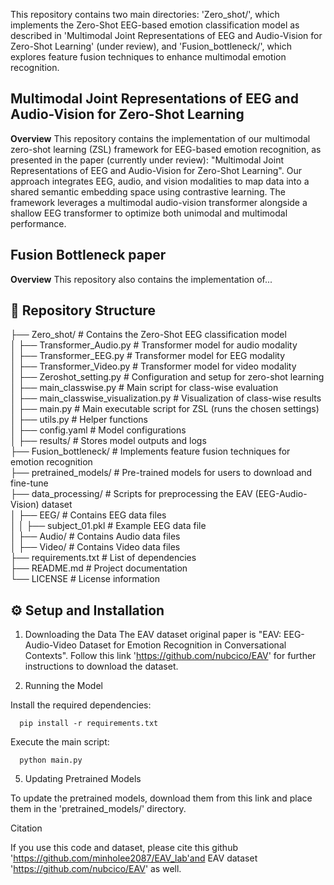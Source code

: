 This repository contains two main directories: 'Zero_shot/', which implements the Zero-Shot EEG-based emotion classification model as described in 'Multimodal Joint Representations of EEG and Audio-Vision for Zero-Shot Learning' (under review), and 'Fusion_bottleneck/', which explores feature fusion techniques to enhance multimodal emotion recognition.

## Multimodal Joint Representations of EEG and Audio-Vision for Zero-Shot Learning  
**Overview**
This repository contains the implementation of our multimodal zero-shot learning (ZSL) framework for EEG-based emotion recognition, as presented in the paper (currently under review): "Multimodal Joint Representations of EEG and Audio-Vision for Zero-Shot Learning".
Our approach integrates EEG, audio, and vision modalities to map data into a shared semantic embedding space using contrastive learning. The framework leverages a multimodal audio-vision transformer alongside a shallow EEG transformer to optimize both unimodal and multimodal performance.

## Fusion Bottleneck paper
**Overview**
This repository also contains the implementation of...

## **📁 Repository Structure**  
├── Zero_shot/                     # Contains the Zero-Shot EEG classification model  
│   ├── Transformer_Audio.py       # Transformer model for audio modality  
│   ├── Transformer_EEG.py         # Transformer model for EEG modality  
│   ├── Transformer_Video.py       # Transformer model for video modality  
│   ├── Zeroshot_setting.py        # Configuration and setup for zero-shot learning  
│   ├── main_classwise.py          # Main script for class-wise evaluation  
│   ├── main_classwise_visualization.py  # Visualization of class-wise results  
│   ├── main.py                    # Main executable script for ZSL (runs the chosen settings)  
│   ├── utils.py                    # Helper functions  
│   ├── config.yaml                 # Model configurations  
│   ├── results/                    # Stores model outputs and logs  
├── Fusion_bottleneck/              # Implements feature fusion techniques for emotion recognition  
├── pretrained_models/              # Pre-trained models for users to download and fine-tune  
├── data_processing/                # Scripts for preprocessing the EAV (EEG-Audio-Vision) dataset  
│   ├── EEG/                        # Contains EEG data files  
│   │   ├── subject_01.pkl          # Example EEG data file  
│   ├── Audio/                      # Contains Audio data files  
│   ├── Video/                      # Contains Video data files  
├── requirements.txt                # List of dependencies  
├── README.md                       # Project documentation  
└── LICENSE                         # License information  


## **⚙️ Setup and Installation**  
1. Downloading the Data
  The EAV dataset original paper is "EAV: EEG-Audio-Video Dataset for Emotion Recognition in Conversational Contexts".
  Follow this link 'https://github.com/nubcico/EAV' for further instructions to download the dataset. 

3. Running the Model
   
  Install the required dependencies:

      pip install -r requirements.txt
   
  Execute the main script:
  
      python main.py

5. Updating Pretrained Models
   
  To update the pretrained models, download them from this link and place them in the 'pretrained_models/' directory.

Citation

If you use this code and dataset, please cite this github 'https://github.com/minholee2087/EAV_lab'and EAV dataset 'https://github.com/nubcico/EAV' as well.
